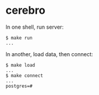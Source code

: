 # cerebro

In one shell, run server:

```
$ make run
...
```

In another, load data, then connect:

```
$ make load
...
$ make connect
...
postgres=#
```
